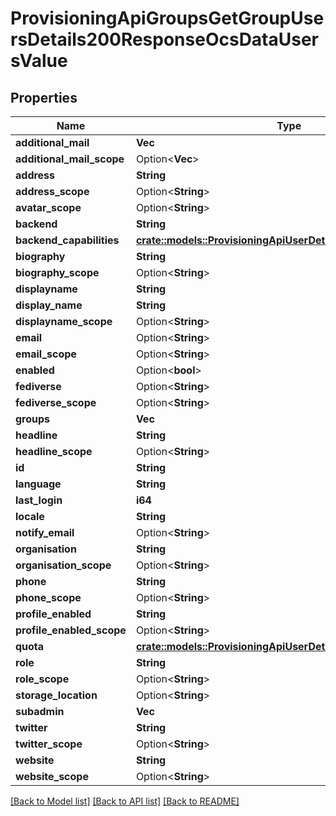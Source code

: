 # ProvisioningApiGroupsGetGroupUsersDetails200ResponseOcsDataUsersValue

## Properties

Name | Type | Description | Notes
------------ | ------------- | ------------- | -------------
**additional_mail** | **Vec<String>** |  | 
**additional_mail_scope** | Option<**Vec<String>**> |  | 
**address** | **String** |  | 
**address_scope** | Option<**String**> |  | 
**avatar_scope** | Option<**String**> |  | 
**backend** | **String** |  | 
**backend_capabilities** | [**crate::models::ProvisioningApiUserDetailsBackendCapabilities**](ProvisioningApiUserDetails_backendCapabilities.md) |  | 
**biography** | **String** |  | 
**biography_scope** | Option<**String**> |  | 
**displayname** | **String** |  | 
**display_name** | **String** |  | 
**displayname_scope** | Option<**String**> |  | 
**email** | Option<**String**> |  | 
**email_scope** | Option<**String**> |  | 
**enabled** | Option<**bool**> |  | 
**fediverse** | Option<**String**> |  | 
**fediverse_scope** | Option<**String**> |  | 
**groups** | **Vec<String>** |  | 
**headline** | **String** |  | 
**headline_scope** | Option<**String**> |  | 
**id** | **String** |  | 
**language** | **String** |  | 
**last_login** | **i64** |  | 
**locale** | **String** |  | 
**notify_email** | Option<**String**> |  | 
**organisation** | **String** |  | 
**organisation_scope** | Option<**String**> |  | 
**phone** | **String** |  | 
**phone_scope** | Option<**String**> |  | 
**profile_enabled** | **String** |  | 
**profile_enabled_scope** | Option<**String**> |  | 
**quota** | [**crate::models::ProvisioningApiUserDetailsQuota**](ProvisioningApiUserDetails_quota.md) |  | 
**role** | **String** |  | 
**role_scope** | Option<**String**> |  | 
**storage_location** | Option<**String**> |  | 
**subadmin** | **Vec<String>** |  | 
**twitter** | **String** |  | 
**twitter_scope** | Option<**String**> |  | 
**website** | **String** |  | 
**website_scope** | Option<**String**> |  | 

[[Back to Model list]](../README.md#documentation-for-models) [[Back to API list]](../README.md#documentation-for-api-endpoints) [[Back to README]](../README.md)


